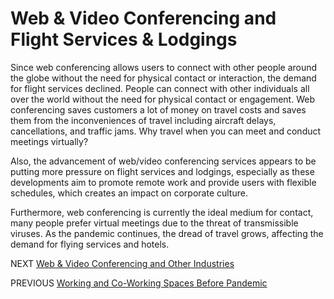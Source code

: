# Web & Video Conferencing and Flight Services & Lodgings

Since web conferencing allows users to connect with other people around the globe without the need for physical contact or interaction, the demand for flight services declined. People can connect with other individuals all over the world without the need for physical contact or engagement. Web conferencing saves customers a lot of money on travel costs and saves them from the inconveniences of travel including aircraft delays, cancellations, and traffic jams. Why travel when you can meet and conduct meetings virtually? 

Also, the advancement of web/video conferencing services appears to be putting more pressure on flight services and lodgings, especially as these developments aim to promote remote work and provide users with flexible schedules, which creates an impact on corporate culture.

Furthermore, web conferencing is currently the ideal medium for contact, many people prefer virtual meetings due to the threat of transmissible viruses. As the pandemic continues, the dread of travel grows, affecting the demand for flying services and hotels.


NEXT [Web & Video Conferencing and Other Industries](fifth.md)

PREVIOUS [Working and Co-Working Spaces Before Pandemic](third.md)
